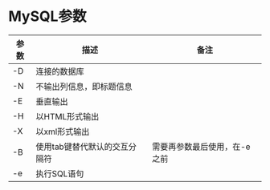 # MySQL参数

| 参数 | 描述                          | 备注                         |
| ---- | ----------------------------- | ---------------------------- |
| -D   | 连接的数据库                  |                              |
| -N   | 不输出列信息，即标题信息      |                              |
| -E   | 垂直输出                      |                              |
| -H   | 以HTML形式输出                |                              |
| -X   | 以xml形式输出                 |                              |
| -B   | 使用tab键替代默认的交互分隔符 | 需要再参数最后使用，在-e之前 |
| -e   | 执行SQL语句                   |                              |
